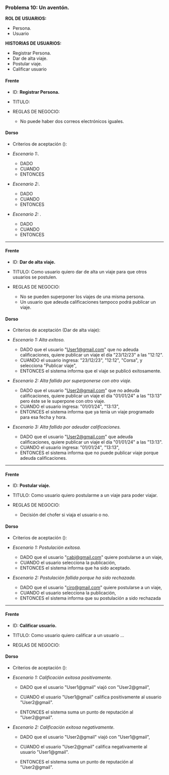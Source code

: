 ### Problema 10: Un aventón.

**ROL DE USUARIOS:**

- Persona.
- Usuario


**HISTORIAS DE USUARIOS:**

- Registrar Persona.
- Dar de alta viaje.
- Postular viaje.
- Calificar usuario

#### Frente
- ID: **Registrar Persona.**

- TITULO: 

- REGLAS DE NEGOCIO: 
	- No puede haber dos correos electrónicos iguales.


#### Dorso
- Criterios de aceptación ():
- _Escenario 1:._
	- DADO 
	- CUANDO
	- ENTONCES
	
- _Escenario 2:._ 
	- DADO 
	- CUANDO
	- ENTONCES
	
- _Escenario 2: ._ 
	- DADO 
	- CUANDO
	- ENTONCES

___


#### Frente
- ID: **Dar de alta viaje.**

- TITULO: Como usuario quiero dar de alta un viaje para que otros usuarios se postulen.

- REGLAS DE NEGOCIO: 
	- No se pueden superponer los viajes de una misma persona.
	- Un usuario que adeuda calificaciones tampoco podrá publicar un viaje.
	
#### Dorso
- Criterios de aceptación (Dar de alta viaje):
- _Escenario 1: Alta exitoso._
	- DADO que el usuario "User1@gmail.com" que no adeuda calificaciones, quiere publicar un viaje el día "23/12/23" a las "12:12". 
	- CUANDO el usuario ingresa: "23/12/23", "12:12", "Corsa", y selecciona "Publicar viaje",
	- ENTONCES el sistema informa que el viaje se publicó exitosamente.
	
- _Escenario 2: Alta fallido por superponerse con otro viaje._ 
	- DADO que el usuario "User2@gmail.com" que no adeuda calificaciones, quiere publicar un viaje el día "01/01/24" a las "13:13" pero éste se le superpone con otro viaje.
	- CUANDO el usuario ingresa: "01/01/24", "13:13",
	- ENTONCES el sistema informa que ya tenía un viaje programado para esa fecha y hora.

- _Escenario 3: Alta fallido por adeudar calificaciones._ 
	- DADO que el usuario "User2@gmail.com" que adeuda calificaciones, quiere publicar un viaje el día "01/01/24" a las "13:13".
	- CUANDO el usuario ingresa: "01/01/24", "13:13",
	- ENTONCES el sistema informa que no puede publicar viaje porque adeuda calificaciones.

___

#### Frente
- ID: **Postular viaje.**

- TITULO: Como usuario quiero postularme a un viaje para poder viajar.

- REGLAS DE NEGOCIO: 
	- Decisión del chofer si viaja el usuario o no.

	
#### Dorso
- Criterios de aceptación ():
- _Escenario 1: Postulación exitosa._
	- DADO que el usuario "cabj@gmail.com" quiere postularse a un viaje,
	- CUANDO el usuario selecciona la publicación,
	- ENTONCES el sistema informa que ha sido aceptado.
	
- _Escenario 2: Postulación fallida porque ha sido rechazada._ 
	- DADO que el usuario "ciro@gmail.com" quiere postularse a un viaje,
	- CUANDO el usuario selecciona la publicación, 
	- ENTONCES el sistema informa que su postulación a sido rechazada

___

#### Frente
- ID: **Calificar usuario.**

- TITULO: Como usuario quiero calificar a un usuario ...

- REGLAS DE NEGOCIO: 
	
	
#### Dorso
- Criterios de aceptación ():
- _Escenario 1: Calificación exitosa positivamente._
	- DADO que el usuario "User1@gmail" viajó con "User2@gmail",
	
	- CUANDO el usuario "User1@gmail" califica positivamente al usuario "User2@gmail".
	
	- ENTONCES el sistema suma un punto de reputación al "User2@gmail".
	
- _Escenario 2: Calificación exitosa negativamente._ 
	- DADO que el usuario "User2@gmail" viajó con "User1@gmail",
	
	- CUANDO el usuario "User2@gmail" califica negativamente al usuario "User1@gmail".
	
	- ENTONCES el sistema suma un punto de reputación al "User2@gmail".


